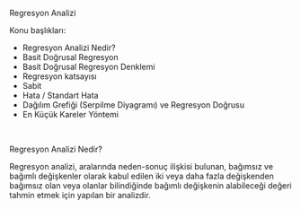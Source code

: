 Regresyon Analizi

Konu başlıkları:
- Regresyon Analizi Nedir?
- Basit Doğrusal Regresyon
- Basit Doğrusal Regresyon Denklemi
- Regresyon katsayısı
- Sabit
- Hata / Standart Hata
- Dağılım Grefiği (Serpilme Diyagramı) ve Regresyon Doğrusu
- En Küçük Kareler Yöntemi

<br>

Regresyon Analizi Nedir?

Regresyon analizi, aralarında neden-sonuç ilişkisi bulunan, bağımsız ve bağımlı değişkenler olarak kabul edilen iki veya daha fazla değişkenden bağımsız olan veya olanlar bilindiğinde bağımlı değişkenin alabileceği değeri tahmin etmek için yapılan bir analizdir.
